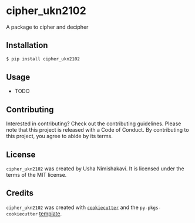 # cipher_ukn2102

A package to cipher and decipher

## Installation

```bash
$ pip install cipher_ukn2102
```

## Usage

- TODO

## Contributing

Interested in contributing? Check out the contributing guidelines. Please note that this project is released with a Code of Conduct. By contributing to this project, you agree to abide by its terms.

## License

`cipher_ukn2102` was created by Usha Nimishakavi. It is licensed under the terms of the MIT license.

## Credits

`cipher_ukn2102` was created with [`cookiecutter`](https://cookiecutter.readthedocs.io/en/latest/) and the `py-pkgs-cookiecutter` [template](https://github.com/py-pkgs/py-pkgs-cookiecutter).
